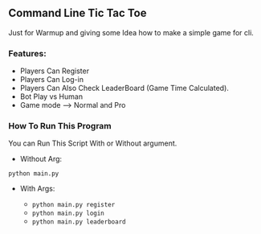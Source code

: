 ## Command Line Tic Tac Toe

Just for Warmup and giving some Idea how to make a simple game for cli.

### Features:

- Players Can Register
- Players Can Log-in
- Players Can Also Check LeaderBoard (Game Time Calculated).
- Bot Play vs Human
- Game mode --> Normal and Pro


### How To Run This Program

You can Run This Script With or Without argument.

- Without Arg:
  
`python main.py`

- With Args:
  
  - `python main.py register`
  - `python main.py login`
  -  `python main.py leaderboard`
